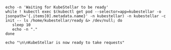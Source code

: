 <!--check-kubestellar-helm-deployment-running-start-->
```shell
echo -n 'Waiting for KubeStellar to be ready'
while ! kubectl exec $(kubectl get pod --selector=app=kubestellar -o jsonpath='{.items[0].metadata.name}' -n kubestellar) -n kubestellar -c init -- ls /home/kubestellar/ready &> /dev/null; do
   sleep 10
   echo -n "."
done

echo "\n\nKubeStellar is now ready to take requests"
```
<!--check-kubestellar-helm-deployment-running-end-->